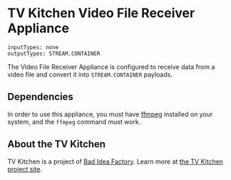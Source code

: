 # TV Kitchen Video File Receiver Appliance

```
inputTypes: none
outputTypes: STREAM.CONTAINER
```

The Video File Receiver Appliance is configured to receive data from a video file and convert it into `STREAM.CONTAINER` payloads.

## Dependencies

In order to use this appliance, you must have [ffmpeg](https://www.ffmpeg.org/) installed on your system, and the `ffmpeg` command must work.

## About the TV Kitchen

TV Kitchen is a project of [Bad Idea Factory](https://biffud.com).  Learn more at [the TV Kitchen project site](https://tv.kitchen).

